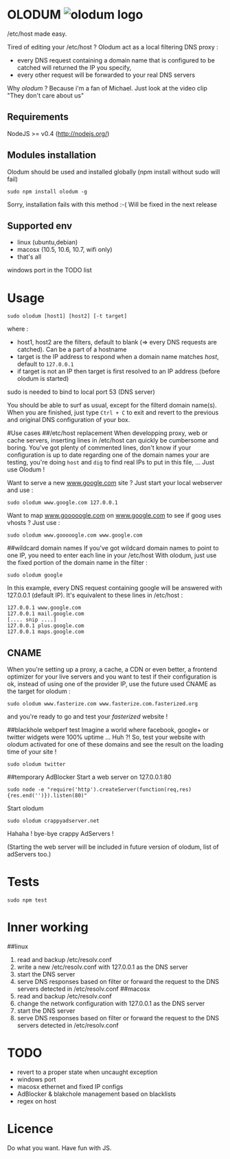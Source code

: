 OLODUM ![olodum logo](https://github.com/fasterize/olodum/blob/master/olodum.png?raw=true)
======

/etc/host made easy.

Tired of editing your /etc/host ? Olodum act as a local filtering DNS proxy : 

 * every DNS request containing a domain name that is configured to be catched will returned the IP you specify, 
 * every other request will be forwarded to your real DNS servers

Why _olodum_ ? Because i'm a fan of Michael. Just look at the video clip "They don't care about us"

Requirements
------------

NodeJS >= v0.4 (http://nodejs.org/)

Modules installation
-----------------
Olodum should be used and installed globally (npm install without sudo will fail)

    sudo npm install olodum -g

Sorry, installation fails with this method :-(
Will be fixed in the next release

Supported env
------------
* linux (ubuntu,debian)
* macosx (10.5, 10.6, 10.7, wifi only)
* that's all

windows port in the TODO list

Usage
====

    sudo olodum [host1] [host2] [-t target]

where :

* host1, host2 are the filters, default to blank (=> every DNS requests are catched). Can be a part of a hostname
* target is the IP address to respond when a domain name matches _host_, default to ````127.0.0.1````
* if target is not an IP then target is first resolved to an IP address (before olodum is started) 

sudo is needed to bind to local port 53 (DNS server)

You should be able to surf as usual, except for the filterd domain name(s).
When you are finished, just type ````Ctrl + C```` to exit and revert to the previous and original DNS configuration of your box.

#Use cases
##/etc/host replacement
When developping proxy, web or cache servers, inserting lines in /etc/host can quickly be cumbersome and boring. You've got plenty of commented lines, don't know if your configuration is up to date regarding one of the domain names your are testing, you're doing ````host```` and ````dig```` to find real IPs to put in this file, ... 
Just use Olodum !

Want to serve a new www.google.com site ? Just start your local webserver and use :

````sudo olodum www.google.com 127.0.0.1````
 
Want to map www.gooooogle.com on www.google.com to see if goog uses vhosts ? Just use :

````sudo olodum www.gooooogle.com www.google.com````

##wildcard domain names
If you've got wildcard domain names to point to one IP, you need to enter each line in your /etc/host
With olodum, just use the fixed portion of the domain name in the filter : 

````sudo olodum google````

In this example, every DNS request containing google will be answered with 127.0.0.1 (default IP). It's equivalent to these lines in /etc/host :

    127.0.0.1 www.google.com
    127.0.0.1 mail.google.com
    [.... snip ....]
    127.0.0.1 plus.google.com
    127.0.0.1 maps.google.com

## CNAME
When you're setting up a proxy, a cache, a CDN or even better, a frontend optimizer for your live servers and you want to test if their configuration is ok, instead of using one of the provider IP, use the future used CNAME as the target for olodum :

````sudo olodum www.fasterize.com www.fasterize.com.fasterized.org```` 

and you're ready to go and test your _fasterized_ website !

##blackhole webperf test 
Imagine a world where facebook, google+ or twitter widgets were 100% uptime ... Huh ?!
So, test your website with olodum activated for one of these domains and see the result on the loading time of your site !

````sudo olodum twitter````

##temporary AdBlocker
Start a web server on 127.0.0.1:80

````sudo node -e "require('http').createServer(function(req,res) {res.end('')}).listen(80)"````

Start olodum

````sudo olodum crappyadserver.net````

Hahaha ! bye-bye crappy AdServers !

(Starting the web server will be included in future version of olodum, list of adServers too.)

Tests
===
    sudo npm test

Inner working
=============
##linux
1. read and backup /etc/resolv.conf
2. write a new /etc/resolv.conf with 127.0.0.1 as the DNS server
3. start the DNS server
4. serve DNS responses based on filter or forward the request to the DNS servers detected in /etc/resolv.conf
##macosx
1. read and backup /etc/resolv.conf
2. change the network configuration with 127.0.0.1 as the DNS server
3. start the DNS server
4. serve DNS responses based on filter or forward the request to the DNS servers detected in /etc/resolv.conf

TODO
====

 * revert to a proper state when uncaught exception
 * windows port
 * macosx ethernet and fixed IP configs
 * AdBlocker & blakchole management based on blacklists
 * regex on host

Licence
====
Do what you want. Have fun with JS.
